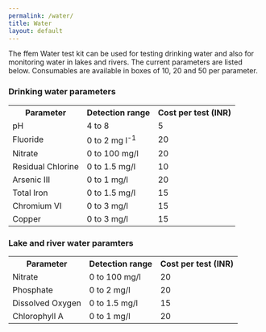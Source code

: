 ```yaml
---
permalink: /water/
title: Water
layout: default
---
```


The ffem Water test kit can be used for testing drinking water and also for monitoring water in lakes and rivers. The current parameters are listed below. Consumables are available in boxes of 10, 20 and 50 per parameter.


### Drinking water parameters
<table>
	<tr>
		<th>Parameter</th>
		<th>Detection range</th>
    <th>Cost per test (INR)</th>
	</tr>
  <tr>
    <td>pH</td>
    <td>4 to 8</td>
    <td>5</td>
  </tr>
	<tr>
		<td>Fluoride</td>
		<td>0 to 2 mg l<sup>-1</sup></td>
    <td>20</td>
	</tr>
	<tr>
		<td>Nitrate</td>
		<td>0 to 100 mg/l</td>
    <td>20</td>
	</tr>
	<tr>
		<td>Residual Chlorine</td>
		<td>0 to 1.5 mg/l</td>
    <td>10</td>
	</tr>
	<tr>
		<td>Arsenic III</td>
		<td>0 to 1 mg/l</td>
    <td>20</td>
	</tr>
	<tr>
		<td>Total Iron</td>
		<td>0 to 1.5 mg/l</td>
    <td>15</td>
	</tr>
	<tr>
		<td>Chromium VI</td>
		<td>0 to 3 mg/l</td>
    <td>15</td>
	</tr>
	<tr>
		<td>Copper</td>
		<td>0 to 3 mg/l</td>
    <td>15</td>
	</tr>

</table>

### Lake and river water paramters
<table>
	<tr>
		<th>Parameter</th>
		<th>Detection range</th>
    <th>Cost per test (INR)</th>
	</tr>
	<tr>
		<td>Nitrate</td>
		<td>0 to 100 mg/l</td>
    <td>20</td>
	</tr>
	<tr>
		<td>Phosphate</td>
		<td>0 to 2 mg/l</td>
    <td>20</td>
	</tr>
	<tr>
		<td>Dissolved Oxygen</td>
		<td>0 to 1.5 mg/l</td>
    <td>15</td>
	</tr>
	<tr>
		<td>Chlorophyll A</td>
		<td>0 to 1 mg/l</td>
    <td>20</td>
	</tr>
</table>
